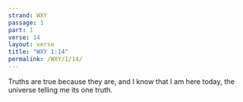 ```yaml
---
strand: WXY
passage: 1
part: 1
verse: 14
layout: verse
title: "WXY 1:14"
permalink: /WXY/1/14/
---
```

Truths are true because they are, and I know that I am here today, the universe telling me its one truth.
